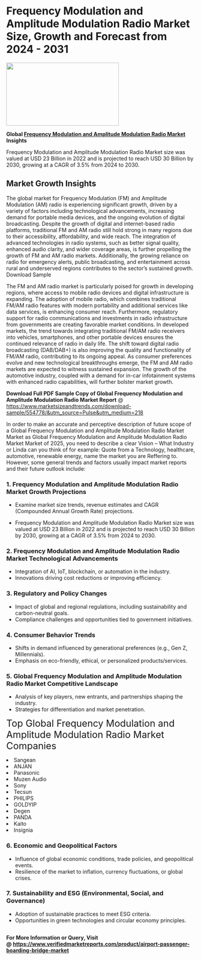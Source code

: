 <H1>Frequency Modulation and Amplitude Modulation Radio Market Size, Growth and Forecast from 2024 - 2031</H1><img class="aligncenter size-medium wp-image-584254" src="https://thirdeyenews.in/wp-content/uploads/2024/09/Global-Market-Research-300x168.jpeg" alt="" width="300" height="168" /><p><strong>Global&nbsp;<a href="https://www.marketsizeandtrends.com/download-sample/554778/&amp;utm_source=Pulse&amp;utm_medium=218">Frequency Modulation and Amplitude Modulation Radio Market</a> Insights</strong></p><p>Frequency Modulation and Amplitude Modulation Radio Market size was valued at USD 23 Billion in 2022 and is projected to reach USD 30 Billion by 2030, growing at a CAGR of 3.5% from 2024 to 2030.</p><p><h2>Market Growth Insights</h2> <p>The global market for Frequency Modulation (FM) and Amplitude Modulation (AM) radio is experiencing significant growth, driven by a variety of factors including technological advancements, increasing demand for portable media devices, and the ongoing evolution of digital broadcasting. Despite the growth of digital and internet-based radio platforms, traditional FM and AM radio still hold strong in many regions due to their accessibility, affordability, and wide reach. The integration of advanced technologies in radio systems, such as better signal quality, enhanced audio clarity, and wider coverage areas, is further propelling the growth of FM and AM radio markets. Additionally, the growing reliance on radio for emergency alerts, public broadcasting, and entertainment across rural and underserved regions contributes to the sector’s sustained growth. Download Sample</p> <p>The FM and AM radio market is particularly poised for growth in developing regions, where access to mobile radio devices and digital infrastructure is expanding. The adoption of mobile radio, which combines traditional FM/AM radio features with modern portability and additional services like data services, is enhancing consumer reach. Furthermore, regulatory support for radio communications and investments in radio infrastructure from governments are creating favorable market conditions. In developed markets, the trend towards integrating traditional FM/AM radio receivers into vehicles, smartphones, and other portable devices ensures the continued relevance of radio in daily life. The shift toward digital radio broadcasting (DAB/DAB+) is also improving the quality and functionality of FM/AM radio, contributing to its ongoing appeal. As consumer preferences evolve and new technological breakthroughs emerge, the FM and AM radio markets are expected to witness sustained expansion. The growth of the automotive industry, coupled with a demand for in-car infotainment systems with enhanced radio capabilities, will further bolster market growth. </p><p><span class=""><strong>Download Full PDF Sample Copy of Global Frequency Modulation and Amplitude Modulation Radio Market Report</strong> @ <a href="https://www.marketsizeandtrends.com/download-sample/554778/&amp;utm_source=Pulse&amp;utm_medium=218" target="_blank">https://www.marketsizeandtrends.com/download-sample/554778/&amp;utm_source=Pulse&amp;utm_medium=218</a></span></p><p>In order to make an accurate and perceptive description of future scope of a Global&nbsp;Frequency Modulation and Amplitude Modulation Radio Market Market as Global&nbsp;Frequency Modulation and Amplitude Modulation Radio Market Market of 2025, you need to describe a clear Vision &ndash; What Industry or Linda can you think of for example: Quote from a Technology, healthcare, automotive, renewable energy, name the market you are Reffering to. However, some general trends and factors usually impact market reports and their future outlook include:</p><h3>1.&nbsp;<strong>Frequency Modulation and Amplitude Modulation Radio Market Growth Projections</strong></h3><ul><li>Examine market size trends, revenue estimates and CAGR (Compounded Annual Growth Rate) projections.</li><li><p>Frequency Modulation and Amplitude Modulation Radio Market size was valued at USD 23 Billion in 2022 and is projected to reach USD 30 Billion by 2030, growing at a CAGR of 3.5% from 2024 to 2030.</p></li></ul><h3>2.&nbsp;<strong>Frequency Modulation and Amplitude Modulation Radio Market Technological Advancements</strong></h3><ul><li>Integration of AI, IoT, blockchain, or automation in the industry.</li><li>Innovations driving cost reductions or improving efficiency.</li></ul><h3>3.&nbsp;<strong>Regulatory and Policy Changes</strong></h3><ul><li>Impact of global and regional regulations, including sustainability and carbon-neutral goals.</li><li>Compliance challenges and opportunities tied to government initiatives.</li></ul><h3>4.&nbsp;<strong>Consumer Behavior Trends</strong></h3><ul><li>Shifts in demand influenced by generational preferences (e.g., Gen Z, Millennials).</li><li>Emphasis on eco-friendly, ethical, or personalized products/services.</li></ul><h3>5.&nbsp;<strong>Global Frequency Modulation and Amplitude Modulation Radio Market Competitive Landscape</strong></h3><ul><li>Analysis of key players, new entrants, and partnerships shaping the industry.</li><li>Strategies for differentiation and market penetration.</li></ul><p data-pm-slice="1 1 []"><span style="color: inherit; font-family: inherit; font-size: 25px;">Top Global Frequency Modulation and Amplitude Modulation Radio Market Companies</span></p><div class="" data-test-id=""><p><li>Sangean</li><li> ANJAN</li><li> Panasonic</li><li> Muzen Audio</li><li> Sony</li><li> Tecsun</li><li> PHILIPS</li><li> GOLDYIP</li><li> Degen</li><li> PANDA</li><li> Kaito</li><li> Insignia</li></p></div><h3>6.&nbsp;<strong>Economic and Geopolitical Factors</strong></h3><ul><li>Influence of global economic conditions, trade policies, and geopolitical events.</li><li>Resilience of the market to inflation, currency fluctuations, or global crises.</li></ul><h3>7.&nbsp;<strong>Sustainability and ESG (Environmental, Social, and Governance)</strong></h3><ul><li>Adoption of sustainable practices to meet ESG criteria.</li><li>Opportunities in green technologies and circular economy principles.</li></ul><h2><strong style="font-size: 14px;">For More Information or Query, Visit @&nbsp;</strong><a style="background-color: #ffffff; font-size: 14px;" href="https://www.marketsizeandtrends.com/report/frequency-modulation-and-amplitude-modulation-radio-market/" target="_blank">https://www.verifiedmarketreports.com/product/airport-passenger-boarding-bridge-market</a></h2>
